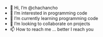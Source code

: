 - 👋 Hi, I’m @chachancho
- 👀 I’m interested in programming code
- 🌱 I’m currently learning programming code
- 💞️ I’m looking to collaborate on projects
- 📫 How to reach me ... better I reach you

<!---
chachancho/chachancho is a ✨ special ✨ repository because its `README.md` (this file) appears on your GitHub profile.
You can click the Preview link to take a look at your changes.
--->
